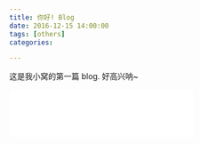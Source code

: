 ```yaml
---
title: 你好! Blog
date: 2016-12-15 14:00:00
tags: [others]
categories:

---
```


这是我小窝的第一篇 blog. 好高兴呐~

<!-- more -->
<iframe frameborder="no" border="0" marginwidth="0" marginheight="0" width=330 height=86 src="//music.163.com/outchain/player?type=2&id=4278298&auto=0&height=66"></iframe>